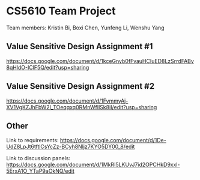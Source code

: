 # CS5610 Team Project
Team members: Kristin Bi, Boxi Chen, Yunfeng Li, Wenshu Yang

## Value Sensitive Design Assignment #1
https://docs.google.com/document/d/1kceGnyb0fFvauHCIuED8LzSrrdFABy8qHldO-IClF5Q/edit?usp=sharing

## Value Sensitive Design Assignment #2
https://docs.google.com/document/d/1FymmyAj-XV1VgKZJhFbW2l_TOeqqxq0RMnWfIlSk8iI/edit?usp=sharing


## Other
Link to requirements: https://docs.google.com/document/d/1De-UdZ8LpJt6tftlCsYcZz-BCyh8Nljz7KYO5DY00_8/edit

Link to discussion panels: https://docs.google.com/document/d/1MkRI5LKUvJ7id2OPCHkD9xxl-5ErxA1O_YTaP9aOkNQ/edit


